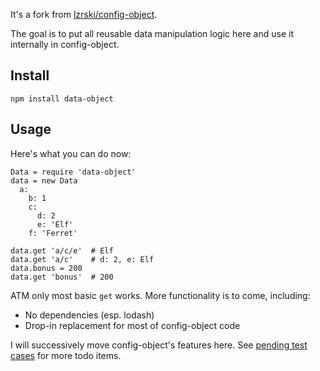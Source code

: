 It's a fork from [lzrski/config-object][].

The goal is to put all reusable data manipulation logic here and use it internally in config-object.

Install
-------

```shell
npm install data-object
```

Usage
-----

Here's what you can do now:


```coffee-script
Data = require 'data-object'
data = new Data
  a:
    b: 1
    c:
      d: 2
      e: 'Elf'
    f: 'Ferret'

data.get 'a/c/e'  # Elf
data.get 'a/c'    # d: 2, e: Elf
data.bonus = 200
data.get 'bonus'  # 200
```

ATM only most basic `get` works. More functionality is to come, including:

* No dependencies (esp. lodash)
* Drop-in replacement for most of config-object code

I will successively move config-object's features here. See [pending test cases][] for more todo items.

[pending test cases]:   test/index.coffee
[lzrski/config-object]: https://github.com/lzrski/config-object
